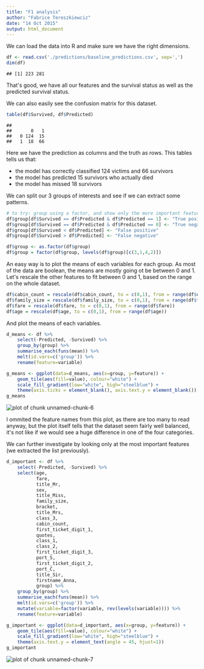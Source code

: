```yaml
---
title: "F1 analysis"
author: "Fabrice Tereszkiewciz"
date: "14 Oct 2015"
output: html_document
---
```






We can load the data into R and make sure we have the right dimensions.


```r
df <- read.csv('./predictions/baseline_predictions.csv', sep=',')
dim(df)
```

```
## [1] 223 281
```

That's good, we have all our features and the survival status as well as the predicted survival status.

We can also easily see the confusion matrix for this dataset.


```r
table(df$Survived, df$Predicted)
```

```
##    
##       0   1
##   0 124  15
##   1  18  66
```

Here we have the prediction as columns and the truth as rows. This tables tells us that:

- the model has correctly classified 124 victims and 66 survivors
- the model has predicted 15 survivors who actually died
- the model has missed 18 survivors

We can split our 3 groups of interests and see if we can extract some patterns.


```r
# to try: group using a factor, and show only the more important features.
df$group[df$Survived == df$Predicted & df$Predicted == 1] <- "True positive"
df$group[df$Survived == df$Predicted & df$Predicted == 0] <- "True negative"
df$group[df$Survived < df$Predicted] <- "False positive"
df$group[df$Survived > df$Predicted] <- "False negative"

df$group <- as.factor(df$group)
df$group = factor(df$group, levels(df$group)[c(3,1,4,2)])
```

An easy way is to plot the means of each variables for each group. As most of the data are boolean, the means are mostly going ot be between 0 and 1. Let's rescale the other features to fit between 0 and 1, based on the range on the whole dataset.


```r
df$cabin_count = rescale(df$cabin_count, to = c(0,1), from = range(df$cabin_count))
df$family_size = rescale(df$family_size, to = c(0,1), from = range(df$family_size))
df$fare = rescale(df$fare, to = c(0,1), from = range(df$fare))
df$age = rescale(df$age, to = c(0,1), from = range(df$age))
```

And plot the means of each variables.


```r
d_means <- df %>% 
    select(-Predicted, -Survived) %>% 
    group_by(group) %>% 
    summarise_each(funs(mean)) %>% 
    melt(id.vars=c('group')) %>%
    rename(feature=variable)

g_means <- ggplot(data=d_means, aes(x=group, y=feature)) + 
    geom_tile(aes(fill=value), colour="white") + 
    scale_fill_gradient(low="white", high="steelblue") +
    theme(axis.ticks = element_blank(), axis.text.y = element_blank()) + scale_y_discrete(breaks=NULL)
g_means
```

![plot of chunk unnamed-chunk-6](figure/unnamed-chunk-6-1.png) 

I ommited the feature names from this plot, as there are too many to read anyway, but the plot itself tells that the dataset seem fairly well balanced, it's not like if we would see a huge difference in one of the four categories.

We can further investigate by looking only at the most important features (we extracted the list previously).


```r
d_important <- df %>% 
    select(-Predicted, -Survived) %>%
    select(age, 
           fare, 
           title_Mr, 
           sex, 
           title_Miss, 
           family_size, 
           bracket, 
           title_Mrs, 
           class_3, 
           cabin_count, 
           first_ticket_digit_1, 
           quotes, 
           class_1, 
           class_2, 
           first_ticket_digit_3, 
           port_S, 
           first_ticket_digit_2, 
           port_C, 
           title_Sir, 
           firstname_Anna, 
           group) %>% 
    group_by(group) %>% 
    summarise_each(funs(mean)) %>% 
    melt(id.vars=c('group')) %>%
    mutate(variable=factor(variable, rev(levels(variable)))) %>%
    rename(feature=variable)

g_important <- ggplot(data=d_important, aes(x=group, y=feature)) + 
    geom_tile(aes(fill=value), colour="white") + 
    scale_fill_gradient(low="white", high="steelblue") +
    theme(axis.text.y = element_text(angle = 45, hjust=1))
g_important
```

![plot of chunk unnamed-chunk-7](figure/unnamed-chunk-7-1.png) 
